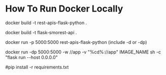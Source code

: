 # How To Run Docker Locally

docker build -t rest-apis-flask-python .

docker build -t flask-smorest-api .

docker run -p 5000:5000 rest-apis-flask-python (include -d or -dp)

docker run -dp 5000:5000 -w //app -v "%cd%://app" IMAGE_NAME sh -c "flask run --host 0.0.0.0"

#pip install -r requirements.txt